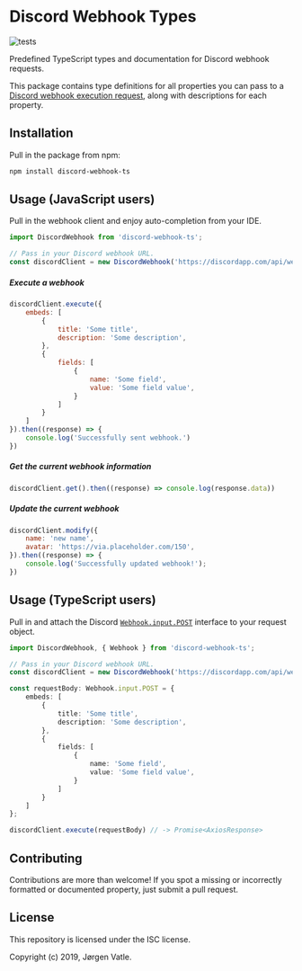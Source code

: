# Discord Webhook Types
![tests](https://github.com/JorgenVatle/discord-webhook-ts/actions/workflows/tests.yml/badge.svg)

Predefined TypeScript types and documentation for Discord webhook requests.

This package contains type definitions for all properties you can pass to a 
[Discord webhook execution request](https://discordapp.com/developers/docs/resources/webhook#execute-webhook), 
along with descriptions for each property.

## Installation
Pull in the package from npm:
```bash
npm install discord-webhook-ts
``` 

## Usage (JavaScript users)
Pull in the webhook client and enjoy auto-completion from your IDE.
```js
import DiscordWebhook from 'discord-webhook-ts';

// Pass in your Discord webhook URL.
const discordClient = new DiscordWebhook('https://discordapp.com/api/webhooks/4752...');
```

##### Execute a webhook
```js
discordClient.execute({
    embeds: [
        {
            title: 'Some title',
            description: 'Some description',
        },
        {
            fields: [
                {
                    name: 'Some field',
                    value: 'Some field value',
                }
            ]
        }
    ]
}).then((response) => {
    console.log('Successfully sent webhook.')
})
```

##### Get the current webhook information
```js
discordClient.get().then((response) => console.log(response.data))
```

##### Update the current webhook
```js
discordClient.modify({
    name: 'new name',
    avatar: 'https://via.placeholder.com/150',
}).then((response) => {
    console.log('Successfully updated webhook!');
})
```

## Usage (TypeScript users)
Pull in and attach the Discord [`Webhook.input.POST`](src/Types/Webhook/index.d.ts) interface to your request object.
```typescript
import DiscordWebhook, { Webhook } from 'discord-webhook-ts';

// Pass in your Discord webhook URL.
const discordClient = new DiscordWebhook('https://discordapp.com/api/webhooks/4752...');

const requestBody: Webhook.input.POST = {
    embeds: [
        {
            title: 'Some title',
            description: 'Some description',
        },
        {
            fields: [
                {
                    name: 'Some field',
                    value: 'Some field value',
                }
            ]
        }
    ]
};

discordClient.execute(requestBody) // -> Promise<AxiosResponse>
```

## Contributing
Contributions are more than welcome! If you spot a missing or incorrectly formatted or documented property, 
just submit a pull request.

## License
This repository is licensed under the ISC license.

Copyright (c) 2019, Jørgen Vatle.